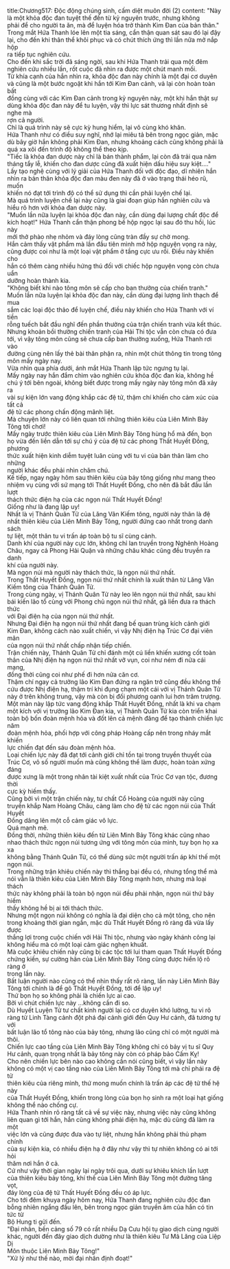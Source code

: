 title:Chương517: Độc động chúng sinh, cấm diệt muôn đời (2)
content:
"Này là một khỏa độc đan tuyệt thế đến từ kỷ nguyên trước, nhưng không<br>phải để cho người ta ăn, mà để luyện hóa trở thành Kim Đan của bản thân."<br>Trong mắt Hứa Thanh lóe lên một tia sáng, cẩn thận quan sát sau đó lại đậy<br>lại, cho đến khi thân thể khôi phục và có chút thích ứng thì lần nữa mở nắp hộp<br>ra tiếp tục nghiên cứu.<br>Cho đến khi sắc trời đã sáng ngời, sau khi Hứa Thanh trải qua một đêm<br>nghiên cứu nhiều lần, rốt cuộc đã nhìn ra được một chút manh mối.<br>Từ khía cạnh của hắn nhìn ra, khỏa độc đan này chính là một đại cơ duyên<br>và cũng là một bước ngoặt khi hắn tới Kim Đan cảnh, vả lại còn hoàn toàn bất<br>đồng cùng với các Kim Đan cảnh trong kỷ nguyên này, một khi hắn thật sự<br>dùng khỏa độc đan này để tu luyện, vậy thì lực sát thương nhất định sẽ nghe mà<br>rợn cả người.<br>Chỉ là quá trình này sẽ cực kỳ hung hiểm, lại vô cùng khó khăn.<br>Hứa Thanh như có điều suy nghĩ, nhớ lại miêu tả bên trong ngọc giản, mặc<br>dù bây giờ hắn không phải Kim Đan, nhưng khoảng cách cũng không phải là<br>quá xa xôi đến trình độ không thể theo kịp.<br>"Tiếc là khỏa đan dược này chỉ là bán thành phẩm, lại còn đã trải qua năm<br>tháng tẩy lễ, khiến cho đan dược cũng đã xuất hiện dấu hiệu suy kiệt...."<br>Lấy tạo nghệ cùng với lý giải của Hứa Thanh đối với độc đạo, dĩ nhiên hắn<br>nhìn ra bản thân khỏa độc đan màu đen này đã ở vào trạng thái héo rũ, muốn<br>khiến nó đạt tới trình độ có thể sử dụng thì cần phải luyện chế lại.<br>Mà quá trình luyện chế lại này cũng là giai đoạn giúp hắn nghiên cứu và<br>hiểu rõ hơn với khỏa đan dược này.<br>"Muốn lần nữa luyện lại khỏa độc đan này, cần dùng đại lượng chất độc để<br>kích hoạt!" Hứa Thanh cẩn thận phong bế hộp ngọc lại sau đó thu hồi, lúc này<br>mới thở phào nhẹ nhỏm và đáy lòng cũng tràn đầy sự chờ mong.<br>Hắn cảm thấy vật phẩm mà lần đầu tiên mình mở hộp nguyện vọng ra này,<br>cũng được coi như là một loại vật phẩm ở tầng cực ưu rồi. Điều này khiến cho<br>hắn có thêm càng nhiều hứng thú đối với chiếc hộp nguyện vọng còn chưa uẩn<br>dưỡng hoàn thành kia.<br>"Không biết khi nào tông môn sẽ cấp cho ban thưởng của chiến tranh."<br>Muốn lần nữa luyện lại khỏa độc đan này, cần dùng đại lượng linh thạch để mua<br>sắm các loại độc thảo để luyện chế, điều này khiến cho Hứa Thanh với ví tiền<br>rỗng tuếch bắt đầu nghĩ đến phần thưởng của trận chiến tranh vừa kết thúc.<br>Nhưng khoản bồi thường chiến tranh của Hải Thi tộc vẫn còn chưa có đưa<br>tới, vì vậy tông môn cũng sẽ chưa cấp ban thưởng xuống, Hứa Thanh rơi vào<br>đường cùng nên lấy thẻ bài thân phận ra, nhìn một chút thông tin trong tông<br>môn mấy ngày nay.<br>Vừa nhìn qua phía dưới, ánh mắt Hứa Thanh lập tức ngưng tụ lại.<br>Mấy ngày nay hắn đắm chìm vào nghiên cứu khỏa độc đan kia, không hề<br>chú ý tới bên ngoài, không biết được trong mấy ngày này tông môn đã xảy ra<br>vài sự kiện lớn vang động khắp các đệ tử, thậm chí khiến cho cảm xúc của tất cả<br>đệ tử các phong chấn động mãnh liệt.<br>Mà chuyện lớn này có liên quan tới những thiên kiêu của Liên Minh Bảy<br>Tông tới chơi!<br>Mấy ngày trước thiên kiêu của Liên Minh Bảy Tông hùng hổ mà đến, bọn<br>họ vừa đến liền dẫn tới sự chú ý của đệ tử các phong Thất Huyết Đồng, phương<br>thức xuất hiện kinh diễm tuyệt luân cùng với tu vi của bản thân làm cho những<br>người khác đều phải nhìn chăm chú.<br>Kế tiếp, ngay ngày hôm sau thiên kiêu của bảy tông giống như mang theo<br>nhiệm vụ cùng với sứ mạng tới Thất Huyết Đồng, cho nên đã bắt đầu lần lượt<br>thách thức điện hạ của các ngọn núi Thất Huyết Đồng!<br>Giống như là đang lập uy!<br>Nhất là vị Thánh Quân Tử của Lăng Vân Kiếm tông, người này thân là đệ<br>nhất thiên kiêu của Liên Minh Bảy Tông, người đứng cao nhất trong danh sách<br>tự liệt, một thân tu vi trấn áp toàn bộ tu sĩ cùng cảnh.<br>Danh khí của người này cực lớn, không chỉ lan truyền trong Nghênh Hoàng<br>Châu, ngay cả Phong Hải Quận và những châu khác cũng đều truyền ra danh<br>khí của người này.<br>Mà ngọn núi mà người này thách thức, là ngọn núi thứ nhất.<br>Trong Thất Huyết Đồng, ngọn núi thứ nhất chính là xuất thân từ Lăng Vân<br>Kiếm tông của Thánh Quân Tử.<br>Trong cùng ngày, vị Thánh Quân Tử này leo lên ngọn núi thứ nhất, sau khi<br>bái kiến lão tổ cùng với Phong chủ ngọn núi thứ nhất, gã liền đưa ra thách thức<br>với Đại điện hạ của ngọn núi thứ nhất.<br>Nhưng Đại điện hạ ngọn núi thứ nhất đang bế quan trùng kích cảnh giới<br>Kim Đan, không cách nào xuất chiến, vì vậy Nhị điện hạ Trúc Cơ đại viên mãn<br>của ngọn núi thứ nhất chấp nhận tiếp chiến.<br>Trận chiến này, Thánh Quân Tử chỉ đánh một cú liền khiến xương cốt toàn<br>thân của Nhị điện hạ ngọn núi thứ nhất vỡ vụn, coi như ném đi nửa cái mạng,<br>đồng thời cũng coi như phế đi hơn nửa căn cơ.<br>Thậm chí ngay cả trưởng lão Kim Đan đứng ra ngăn trở cũng đều không thể<br>cứu được Nhị điện hạ, thậm trí khi đụng chạm một cái với vị Thánh Quân Tử<br>này ở trên không trung, vậy mà còn bị đối phương oanh lui hơn trăm trượng.<br>Một màn này lập tức vang động khắp Thất Huyết Đồng, nhất là khi va chạm<br>một kích với vị trưởng lão Kim Đan kia, vị Thánh Quân Tử kia còn triển khai<br>toàn bộ bốn đoàn mệnh hỏa và đốt lên cả mệnh đăng để tạo thành chiến lực năm<br>đoàn mệnh hỏa, phối hợp với công pháp Hoàng cấp nên trong nháy mắt khiến<br>lực chiến đạt đến sáu đoàn mệnh hỏa.<br>Loại chiến lực này đã đạt tới cảnh giới chỉ tồn tại trong truyền thuyết của<br>Trúc Cơ, vô số người muốn mà cũng không thể làm được, hoàn toàn xứng đáng<br>được xưng là một trong nhân tài kiệt xuất nhất của Trúc Cơ vạn tộc, đương thời<br>cực kỳ hiếm thấy.<br>Cũng bởi vì một trận chiến này, tư chất Cổ Hoàng của người này cũng<br>truyền khắp Nam Hoàng Châu, càng làm cho đệ tử các ngọn núi của Thất Huyết<br>Đồng dâng lên một cỗ cảm giác vô lực.<br>Quá mạnh mẽ.<br>Đồng thời, những thiên kiêu đến từ Liên Minh Bảy Tông khác cũng nhao<br>nhao thách thức ngọn núi tương ứng với tông môn của mình, tuy bọn họ xa xa<br>không bằng Thánh Quân Tử, có thể dùng sức một người trấn áp khí thế một<br>ngọn núi.<br>Trong những trận khiêu chiến này thì thắng bại đều có, nhưng tổng thể mà<br>nói vẫn là thiên kiêu của Liên Minh Bảy Tông mạnh hơn, nhưng mà loại thách<br>thức này không phải là toàn bộ ngọn núi đều phải nhận, ngọn núi thứ bảy hiếm<br>thấy không hề bị ai tới thách thức.<br>Nhưng một ngọn núi không có nghĩa là đại diện cho cả một tông, cho nên<br>trong khoảng thời gian ngắn, mặc dù Thất Huyết Đồng rõ ràng đã vừa lấy được<br>thắng lợi trong cuộc chiến với Hải Thi tộc, nhưng vào ngày khánh công lại<br>không hiểu mà có một loại cảm giác nghẹn khuất.<br>Mà cuộc khiêu chiến này cũng bị các tộc tới lui tham quan Thất Huyết Đồng<br>chứng kiến, sự cường hãn của Liên Minh Bảy Tông cũng được hiển lộ rõ ràng ở<br>trong lần này.<br>Bất luận người nào cũng có thể nhìn thấy rất rõ ràng, lần này Liên Minh Bảy<br>Tông tới chính là để gõ Thất Huyết Đồng, tới để lập uy!<br>Thứ bọn họ so không phải là chiến lực ai cao.<br>Bởi vì chút chiến lực này …không cần đi so.<br>Dù Huyết Luyện Tử tư chất kinh người lại có cơ duyên khó lường, tu vi rõ<br>ràng từ Linh Tàng cảnh đột phá đại cảnh giới đến Quy Hư cảnh, đã tương tự với<br>bất luận lão tổ tông nào của bảy tông, nhưng lão cũng chỉ có một người mà thôi.<br>Chiến lực cao tầng của Liên Minh Bảy Tông không chỉ có bảy vị tu sĩ Quy<br>Hư cảnh, quan trọng nhất là bảy tông này còn có pháp bảo Cấm Kỵ!<br>Cho nên chiến lực bên nào cao không cần nói cũng biết, vì vậy lần này<br>không có một vị cao tầng nào của Liên Minh Bảy Tông tới mà chỉ phái ra đệ tử<br>thiên kiêu của riêng mình, thứ mong muốn chính là trấn áp các đệ tử thế hệ này<br>của Thất Huyết Đồng, khiến trong lòng của bọn họ sinh ra một loại hạt giống<br>không thể nào chống cự.<br>Hứa Thanh nhìn rõ ràng tất cả về sự việc này, nhưng việc này cũng không<br>liên quan gì tới hắn, hắn cũng không phải điện hạ, mặc dù cũng đã làm ra một<br>việc lớn và cũng được đưa vào tự liệt, nhưng hắn không phải thủ phạm chính<br>của sự kiện kia, có nhiều điện hạ ở đây như vậy thì tự nhiên không có ai tới hỏi<br>thăm nơi hắn ở cả.<br>Cứ như vậy thời gian ngày lại ngày trôi qua, dưới sự khiêu khích lần lượt<br>của thiên kiêu bảy tông, khí thế của Liên Minh Bảy Tông một đường tăng vọt,<br>đáy lòng của đệ tử Thất Huyết Đồng đều có áp lực.<br>Cho tới đêm khuya ngày hôm nay, Hứa Thanh đang nghiên cứu độc đan<br>bỗng nhiên ngẩng đầu lên, bên trong ngọc giản truyền âm của hắn có tin tức từ<br>Bộ Hung ti gửi đến.<br>"Đại nhân, bến cảng số 79 có rất nhiều Dạ Cưu hội tụ giao dịch cùng người<br>khác, người đến đây giao dịch dường như là thiên kiêu Tư Mã Lăng của Liệp Dị<br>Môn thuộc Liên Minh Bảy Tông!"<br>"Xử lý như thế nào, mời đại nhân định đoạt!"